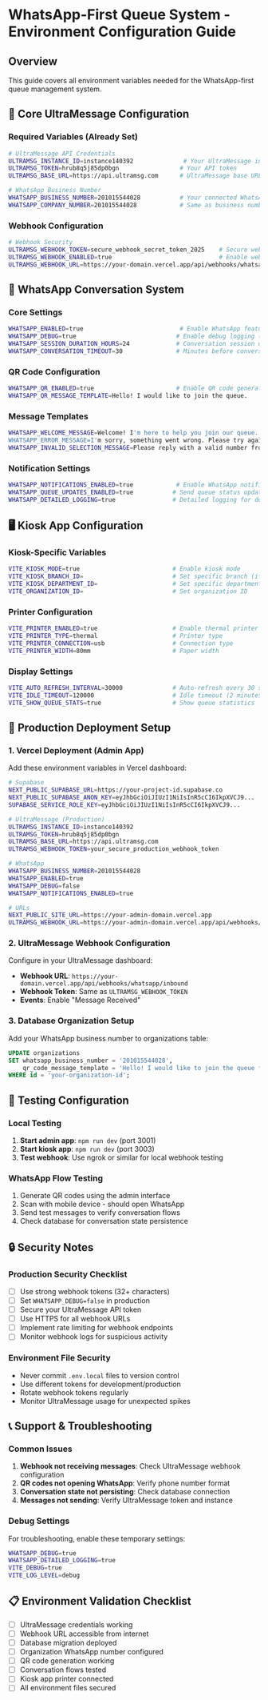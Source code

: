 # WhatsApp-First Queue System - Environment Configuration Guide

## Overview

This guide covers all environment variables needed for the WhatsApp-first queue management system.

## 🔧 Core UltraMessage Configuration

### Required Variables (Already Set)

```bash
# UltraMessage API Credentials
ULTRAMSG_INSTANCE_ID=instance140392              # Your UltraMessage instance
ULTRAMSG_TOKEN=hrub8q5j85dp0bgn                 # Your API token
ULTRAMSG_BASE_URL=https://api.ultramsg.com      # UltraMessage base URL

# WhatsApp Business Number
WHATSAPP_BUSINESS_NUMBER=201015544028           # Your connected WhatsApp number
WHATSAPP_COMPANY_NUMBER=201015544028            # Same as business number
```

### Webhook Configuration

```bash
# Webhook Security
ULTRAMSG_WEBHOOK_TOKEN=secure_webhook_secret_token_2025    # Secure webhook token
ULTRAMSG_WEBHOOK_ENABLED=true                              # Enable webhook processing
ULTRAMSG_WEBHOOK_URL=https://your-domain.vercel.app/api/webhooks/whatsapp/inbound
```

## 📱 WhatsApp Conversation System

### Core Settings

```bash
WHATSAPP_ENABLED=true                           # Enable WhatsApp features
WHATSAPP_DEBUG=true                            # Enable debug logging (dev only)
WHATSAPP_SESSION_DURATION_HOURS=24             # Conversation session duration
WHATSAPP_CONVERSATION_TIMEOUT=30               # Minutes before conversation reset
```

### QR Code Configuration

```bash
WHATSAPP_QR_ENABLED=true                       # Enable QR code generation
WHATSAPP_QR_MESSAGE_TEMPLATE=Hello! I would like to join the queue.
```

### Message Templates

```bash
WHATSAPP_WELCOME_MESSAGE=Welcome! I'm here to help you join our queue.
WHATSAPP_ERROR_MESSAGE=I'm sorry, something went wrong. Please try again by sending 'hello'.
WHATSAPP_INVALID_SELECTION_MESSAGE=Please reply with a valid number from the options above.
```

### Notification Settings

```bash
WHATSAPP_NOTIFICATIONS_ENABLED=true            # Enable WhatsApp notifications
WHATSAPP_QUEUE_UPDATES_ENABLED=true           # Send queue status updates
WHATSAPP_DETAILED_LOGGING=true                # Detailed logging for debugging
```

## 🖥️ Kiosk App Configuration

### Kiosk-Specific Variables

```bash
VITE_KIOSK_MODE=true                          # Enable kiosk mode
VITE_KIOSK_BRANCH_ID=                         # Set specific branch (if any)
VITE_KIOSK_DEPARTMENT_ID=                     # Set specific department (if any)
VITE_ORGANIZATION_ID=                         # Set organization ID
```

### Printer Configuration

```bash
VITE_PRINTER_ENABLED=true                     # Enable thermal printer
VITE_PRINTER_TYPE=thermal                     # Printer type
VITE_PRINTER_CONNECTION=usb                   # Connection type
VITE_PRINTER_WIDTH=80mm                       # Paper width
```

### Display Settings

```bash
VITE_AUTO_REFRESH_INTERVAL=30000              # Auto-refresh every 30 seconds
VITE_IDLE_TIMEOUT=120000                      # Idle timeout (2 minutes)
VITE_SHOW_QUEUE_STATS=true                    # Show queue statistics
```

## 🚀 Production Deployment Setup

### 1. Vercel Deployment (Admin App)

Add these environment variables in Vercel dashboard:

```bash
# Supabase
NEXT_PUBLIC_SUPABASE_URL=https://your-project-id.supabase.co
NEXT_PUBLIC_SUPABASE_ANON_KEY=eyJhbGciOiJIUzI1NiIsInR5cCI6IkpXVCJ9...
SUPABASE_SERVICE_ROLE_KEY=eyJhbGciOiJIUzI1NiIsInR5cCI6IkpXVCJ9...

# UltraMessage (Production)
ULTRAMSG_INSTANCE_ID=instance140392
ULTRAMSG_TOKEN=hrub8q5j85dp0bgn
ULTRAMSG_BASE_URL=https://api.ultramsg.com
ULTRAMSG_WEBHOOK_TOKEN=your_secure_production_webhook_token

# WhatsApp
WHATSAPP_BUSINESS_NUMBER=201015544028
WHATSAPP_ENABLED=true
WHATSAPP_DEBUG=false
WHATSAPP_NOTIFICATIONS_ENABLED=true

# URLs
NEXT_PUBLIC_SITE_URL=https://your-admin-domain.vercel.app
ULTRAMSG_WEBHOOK_URL=https://your-admin-domain.vercel.app/api/webhooks/whatsapp/inbound
```

### 2. UltraMessage Webhook Configuration

Configure in your UltraMessage dashboard:

- **Webhook URL**: `https://your-domain.vercel.app/api/webhooks/whatsapp/inbound`
- **Webhook Token**: Same as `ULTRAMSG_WEBHOOK_TOKEN`
- **Events**: Enable "Message Received"

### 3. Database Organization Setup

Add your WhatsApp business number to organizations table:

```sql
UPDATE organizations
SET whatsapp_business_number = '201015544028',
    qr_code_message_template = 'Hello! I would like to join the queue for {{organization_name}}.'
WHERE id = 'your-organization-id';
```

## 🧪 Testing Configuration

### Local Testing

1. **Start admin app**: `npm run dev` (port 3001)
2. **Start kiosk app**: `npm run dev` (port 3003)
3. **Test webhook**: Use ngrok or similar for local webhook testing

### WhatsApp Flow Testing

1. Generate QR codes using the admin interface
2. Scan with mobile device - should open WhatsApp
3. Send test messages to verify conversation flows
4. Check database for conversation state persistence

## 🔒 Security Notes

### Production Security Checklist

- [ ] Use strong webhook tokens (32+ characters)
- [ ] Set `WHATSAPP_DEBUG=false` in production
- [ ] Secure your UltraMessage API token
- [ ] Use HTTPS for all webhook URLs
- [ ] Implement rate limiting for webhook endpoints
- [ ] Monitor webhook logs for suspicious activity

### Environment File Security

- Never commit `.env.local` files to version control
- Use different tokens for development/production
- Rotate webhook tokens regularly
- Monitor UltraMessage usage for unexpected spikes

## 📞 Support & Troubleshooting

### Common Issues

1. **Webhook not receiving messages**: Check UltraMessage webhook configuration
2. **QR codes not opening WhatsApp**: Verify phone number format
3. **Conversation state not persisting**: Check database connection
4. **Messages not sending**: Verify UltraMessage token and instance

### Debug Settings

For troubleshooting, enable these temporary settings:

```bash
WHATSAPP_DEBUG=true
WHATSAPP_DETAILED_LOGGING=true
VITE_DEBUG=true
VITE_LOG_LEVEL=debug
```

## 📋 Environment Validation Checklist

- [ ] UltraMessage credentials working
- [ ] Webhook URL accessible from internet
- [ ] Database migration deployed
- [ ] Organization WhatsApp number configured
- [ ] QR code generation working
- [ ] Conversation flows tested
- [ ] Kiosk app printer connected
- [ ] All environment files secured
